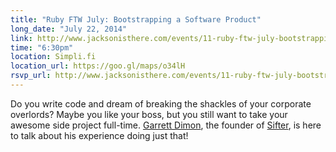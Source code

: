 ```yaml
---
title: "Ruby FTW July: Bootstrapping a Software Product"
long_date: "July 22, 2014"
link: http://www.jacksonisthere.com/events/11-ruby-ftw-july-bootstrapping-a-software-product
time: "6:30pm"
location: Simpli.fi
location_url: https://goo.gl/maps/o34lH
rsvp_url: http://www.jacksonisthere.com/events/11-ruby-ftw-july-bootstrapping-a-software-product
---
```


Do you write code and dream of breaking the shackles of your corporate overlords? Maybe you like your boss, but you still want to take your awesome side project full-time. [Garrett Dimon](http://garrettdimon.com), the founder of [Sifter](http://sifterapp.com), is here to talk about his experience doing just that!

